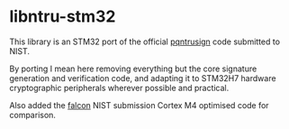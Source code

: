 # libntru-stm32

This library is an STM32 port of the official [pqntrusign](https://github.com/zhenfeizhang/pqntrusign-nist-submission) code
submitted to NIST.

By porting I mean here removing everything but the core signature generation and verification code, and adapting it to
STM32H7 hardware cryptographic peripherals wherever possible and practical.

Also added the [falcon](https://falcon-sign.info/) NIST submission Cortex M4 optimised code for comparison.
